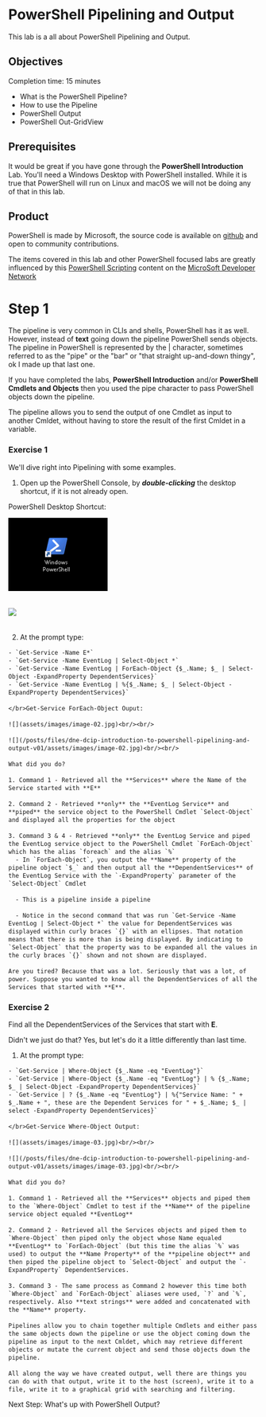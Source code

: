 # PowerShell Pipelining and Output

This lab is a all about PowerShell Pipelining and Output.

## Objectives

Completion time: 15 minutes

  - What is the PowerShell Pipeline?
  - How to use the Pipeline
  - PowerShell Output
  - PowerShell Out-GridView

## Prerequisites

It would be great if you have gone through the **PowerShell Introduction** Lab. You'll need a Windows Desktop with PowerShell installed. While it is true that PowerShell will run on Linux and macOS we will not be doing any of that in this lab.

## Product

PowerShell is made by Microsoft, the source code is available on [github](https://github.com/powershell/powershell) and open to community contributions.

The items covered in this lab and other PowerShell focused labs are greatly influenced by this [PowerShell Scripting](https://msdn.microsoft.com/en-us/powershell/scripting/powershell-scripting) content on the [MicroSoft Developer Network](https://msdn.microsoft.com/en-us/default.aspx)

# Step 1

The pipeline is very common in CLIs and shells, PowerShell has it as well. However, instead of **text** going down the pipeline PowerShell sends objects. The pipeline in PowerShell is represented by the | character, sometimes referred to as the "pipe" or the "bar" or "that straight up-and-down thingy", ok I made up that last one.

If you have completed the labs, **PowerShell Introduction** and/or **PowerShell Cmdlets and Objects** then you used the pipe character to pass PowerShell objects down the pipeline.

The pipeline allows you to send the output of one Cmdlet as input to another Cmldet, without having to store the result of the first Cmldet in a variable.

### Exercise 1

We'll dive right into Pipelining with some examples.

  1. Open up the PowerShell Console, by ***double-clicking*** the desktop shortcut, if it is not already open.

  PowerShell Desktop Shortcut:

  ![](assets/images/image-01.jpg)<br/><br/>

  ![](/posts/files/dne-dcip-introduction-to-powershell-pipelining-and-output-v01/assets/images/image-01.jpg)<br/><br/>

  2. At the prompt type:

    - `Get-Service -Name E*`
    - `Get-Service -Name EventLog | Select-Object *`
    - `Get-Service -Name EventLog | ForEach-Object {$_.Name; $_ | Select-Object -ExpandProperty DependentServices}`
    - `Get-Service -Name EventLog | %{$_.Name; $_ | Select-Object -ExpandProperty DependentServices}`

    </br>Get-Service ForEach-Object Ouput:

    ![](assets/images/image-02.jpg)<br/><br/>

    ![](/posts/files/dne-dcip-introduction-to-powershell-pipelining-and-output-v01/assets/images/image-02.jpg)<br/><br/>

    What did you do?

    1. Command 1 - Retrieved all the **Services** where the Name of the Service started with **E**

    2. Command 2 - Retrieved **only** the **EventLog Service** and **piped** the service object to the PowerShell Cmdlet `Select-Object` and displayed all the properties for the object

    3. Command 3 & 4 - Retrieved **only** the EventLog Service and piped the EventLog service object to the PowerShell Cmdlet `ForEach-Object` which has the alias `foreach` and the alias `%`
      - In `ForEach-Object`, you output the **Name** property of the pipeline object `$_` and then output all the **DependentServices** of the EventLog Service with the `-ExpandProperty` parameter of the `Select-Object` Cmdlet

      - This is a pipeline inside a pipeline

      - Notice in the second command that was run `Get-Service -Name EventLog | Select-Object *` the value for DependentServices was displayed within curly braces `{}` with an ellipses. That notation means that there is more than is being displayed. By indicating to `Select-Object` that the property was to be expanded all the values in the curly braces `{}` shown and not shown are displayed.

    Are you tired? Because that was a lot. Seriously that was a lot, of power. Suppose you wanted to know all the DependentServices of all the Services that started with **E**.

### Exercise 2

Find all the DependentServices of the Services that start with **E**.

Didn't we just do that? Yes, but let's do it a little differently than last time.

  1. At the prompt type:

    - `Get-Service | Where-Object {$_.Name -eq "EventLog"}`
    - `Get-Service | Where-Object {$_.Name -eq "EventLog"} | % {$_.Name; $_ | Select-Object -ExpandProperty DependentServices}`
    - `Get-Service | ? {$_.Name -eq "EventLog"} | %{"Service Name: " + $_.Name + ", these are the Dependent Services for " + $_.Name; $_ | select -ExpandProperty DependentServices}`

    </br>Get-Service Where-Object Output:

    ![](assets/images/image-03.jpg)<br/><br/>

    ![](/posts/files/dne-dcip-introduction-to-powershell-pipelining-and-output-v01/assets/images/image-03.jpg)<br/><br/>

    What did you do?

    1. Command 1 - Retrieved all the **Services** objects and piped them to the `Where-Object` Cmdlet to test if the **Name** of the pipeline service object equaled **EventLog**

    2. Command 2 - Retrieved all the Services objects and piped them to `Where-Object` then piped only the object whose Name equaled **EventLog** to `ForEach-Object` (but this time the alias `%` was used) to output the **Name Property** of the **pipeline object** and then piped the pipeline object to `Select-Object` and output the `-ExpandProperty` DependentServices.

    3. Command 3 - The same process as Command 2 however this time both `Where-Object` and `ForEach-Object` aliases were used, `?` and `%`, respectively. Also **text strings** were added and concatenated with the **Name** property.

    Pipelines allow you to chain together multiple Cmdlets and either pass the same objects down the pipeline or use the object coming down the pipeline as input to the next Cmldet, which may retrieve different objects or mutate the current object and send those objects down the pipeline.

    All along the way we have created output, well there are things you can do with that output, write it to the host (screen), write it to a file, write it to a graphical grid with searching and filtering.

Next Step: What's up with PowerShell Output?
